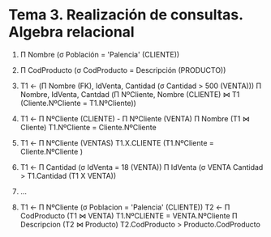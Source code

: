 # Tema 3. Realización de consultas. Algebra relacional 

1. Π Nombre (σ Población = 'Palencia' (CLIENTE))

2. Π CodProducto (σ CodProducto = Descripción (PRODUCTO))

3. T1 <- (Π Nombre (FK), IdVenta, Cantidad (σ Cantidad > 500 (VENTA)))
   Π Nombre, IdVenta, Cantdad (Π NºCliente, Nombre (CLIENTE) ⋈ T1 (Cliente.NºCliente = T1.NºCliente))

4. T1 <- Π NºCliente (CLIENTE) - Π NºCliente (VENTA)
   Π Nombre (T1 ⋈ Cliente)
   T1.NºCliente = Cliente.NºCliente

5. T1 <- Π NºCliente (VENTAS)
   T1.X.CLIENTE (T1.NºCliente = Cliente.NºCliente )  

6. T1 <- Π Cantidad (σ IdVenta = 18 (VENTA))
   Π IdVenta (σ VENTA Cantidad > T1.Cantidad (T1 X VENTA))

7. ...

8. T1 <- Π NºCliente (σ Poblacion = 'Palencia' (CLIENTE))
   T2 <- Π CodProducto (T1 ⋈ VENTA)
   T1.NºCLIENTE = VENTA.NºCliente 
   Π Descripcion (T2 ⋈ Producto)
   T2.CodProducto > Producto.CodProducto
